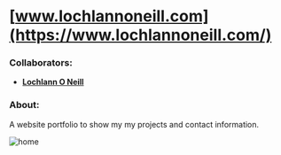 <!--https://github.com/darsaveli/Readme-Markdown-Syntax-->

# [www.lochlannoneill.com](https://www.lochlannoneill.com/)
### Collaborators:
* **[Lochlann O Neill](https://github.com/lochlannoneill)**

### About:
A website portfolio to show my my projects and contact information.  

![home](https://github.com/lochlannoneill/Website-Personal-Portfolio/blob/main/assets/images/homepage_27-11-22.PNG?raw=true)  

